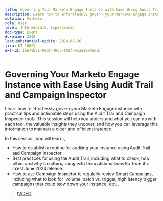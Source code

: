 ```yaml
---
title: Governing Your Marketo Engage Instance with Ease Using Audit Trail and Campaign Inspector
description: Learn how to effortlessly govern your Marketo Engage instance with practical tips and actionable steps using the Audit Trail and Campaign Inspector tools. This session will help you understand what you can do with each tool, the valuable insights they uncover, and how you can leverage this information to maintain a clean and efficient instance.  In this session, you will learn How to establish a routine for auditing your instance using Audit Trail and Campaign Inspector.  Best practices for using the Audit Trail, including what to check, how often, and why it matters, along with the additional benefits from the latest June 2024 release.  How to use Campaign Inspector to regularly review Smart Campaigns, including what to look for (volume, batch vs. trigger, high latency trigger campaigns that could slow down your instance, etc.).
solution: Marketo
role: User
level: Intermediate, Experienced
doc-type: Event
duration: 2100
last-substantial-update: 2024-08-30
jira: KT-16001
exl-id: 1be79b71-986f-40c3-80df-91ae1804a65b
---
```

# Governing Your Marketo Engage Instance with Ease Using Audit Trail and Campaign Inspector

Learn how to effortlessly govern your Marketo Engage instance with practical tips and actionable steps using the Audit Trail and Campaign Inspector tools. This session will help you understand what you can do with each tool, the valuable insights they uncover, and how you can leverage this information to maintain a clean and efficient instance.  

In this session, you will learn:,

* How to establish a routine for auditing your instance using Audit Trail and Campaign Inspector. 
* Best practices for using the Audit Trail, including what to check, how often, and why it matters, along with the additional benefits from the latest June 2024 release. 
* How to use Campaign Inspector to regularly review Smart Campaigns, including what to look for (volume, batch vs. trigger, high latency trigger campaigns that could slow down your instance, etc.).

>[!VIDEO](https://video.tv.adobe.com/v/3432944/?learn=on)
